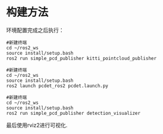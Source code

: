 # 构建方法
环境配置完成之后执行：
```
#新建终端
cd ~/ros2_ws
source install/setup.bash
ros2 run simple_pcd_publisher kitti_pointcloud_publisher
```
```
#新建终端
cd ~/ros2_ws
source install/setup.bash
ros2 launch pcdet_ros2 pcdet.launch.py
```
```
#新建终端
cd ~/ros2_ws
source install/setup.bash
ros2 run simple_pcd_publisher detection_visualizer
```
最后使用rviz2进行可视化.
